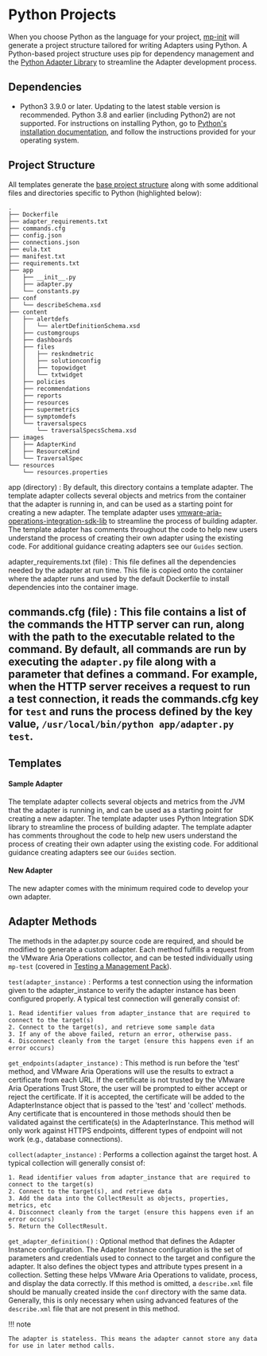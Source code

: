 # Python Projects

When you choose Python as the language for your project,
[mp-init](../mp-init.md) will generate a project structure tailored for writing Adapters using Python.
A Python-based project structure uses pip for dependency management and the [Python Adapter Library](python_lib/adapter_instance.md)
to streamline the Adapter development process.

## Dependencies

- Python3 3.9.0 or later.
  Updating to the latest stable version is recommended.
  Python 3.8 and earlier (including Python2) are not supported.
  For instructions on installing Python, go
  to [Python's installation documentation](https://wiki.python.org/moin/BeginnersGuide/Download),
  and follow the instructions provided for your operating system.

## Project Structure 

All templates generate the [base project structure](../mp-init.md#base-project-structure) along with some additional 
files and directories specific to Python (highlighted below): 

``` hl_lines="3 4 10-13"
.
├── Dockerfile
├── adapter_requirements.txt
├── commands.cfg
├── config.json
├── connections.json
├── eula.txt
├── manifest.txt
├── requirements.txt
├── app
│   ├── __init__.py
│   ├── adapter.py
│   └── constants.py
├── conf
│   └── describeSchema.xsd
├── content
│   ├── alertdefs
│   │   └── alertDefinitionSchema.xsd
│   ├── customgroups
│   ├── dashboards
│   ├── files
│   │   ├── reskndmetric
│   │   ├── solutionconfig
│   │   ├── topowidget
│   │   └── txtwidget
│   ├── policies
│   ├── recommendations
│   ├── reports
│   ├── resources
│   ├── supermetrics
│   ├── symptomdefs
│   └── traversalspecs
│       └── traversalSpecsSchema.xsd
├── images
│   ├── AdapterKind
│   ├── ResourceKind
│   └── TraversalSpec
└── resources
    └── resources.properties
```

app (directory)
: By default, this directory contains a template adapter. The template adapter collects several objects and metrics from
  the container that the adapter is running in, and can be used as a starting point for creating a new adapter. 
  The template adapter uses
  [vmware-aria-operations-integration-sdk-lib](https://pypi.org/project/vmware-aria-operations-integration-sdk-lib/) to
  streamline the process of building adapter.
  The template adapter has comments throughout the code to help new users understand the process of creating their own
  adapter using the existing code. For additional guidance creating adapters see our `Guides` section.

adapter_requirements.txt (file)
: This file defines all the dependencies needed by the adapter at run time. This file is copied onto the container where
  the adapter runs and used by the default Dockerfile to install dependencies into the container image.

commands.cfg (file)
: This file contains a list of the commands the HTTP server can run, along with the path to the executable related to the
  command. By default, all commands are run by executing the `adapter.py` file along with a parameter that defines a command.
  For example, when the HTTP server receives a request to run a test connection, it reads the commands.cfg key for `test`
  and runs the process defined by the key value, `/usr/local/bin/python app/adapter.py test`.
---

## Templates

#### Sample Adapter

The template adapter collects several objects and metrics from the JVM that the adapter is running in,
and can be used as a starting point for creating a new adapter.
The template adapter uses Python Integration SDK library to streamline the process of building adapter.
The template adapter has comments throughout the code to help new users understand the process of creating their own
adapter using the existing code.
For additional guidance creating adapters see our `Guides` section.

#### New Adapter

The new adapter comes with the minimum required code to develop your own adapter. 

## Adapter Methods

The methods in the adapter.py source code are required, and should be modified to generate a custom adapter.
Each method fulfills a request from the VMware Aria Operations collector, and can be tested individually using
`mp-test` (covered in [Testing a Management Pack](../../get_started.md#testing-a-management-pack)).

`test(adapter_instance)`
:   Performs a test connection using the information given to the adapter_instance to verify the adapter instance has been configured properly.
    A typical test connection will generally consist of:

    1. Read identifier values from adapter_instance that are required to connect to the target(s)
    2. Connect to the target(s), and retrieve some sample data
    3. If any of the above failed, return an error, otherwise pass.
    4. Disconnect cleanly from the target (ensure this happens even if an error occurs)

`get_endpoints(adapter_instance)`
:   This method is run before the 'test' method, and VMware Aria Operations will use
    the results to extract a certificate from each URL. If the certificate is not trusted by
    the VMware Aria Operations Trust Store, the user will be prompted to either accept or reject
    the certificate. If it is accepted, the certificate will be added to the AdapterInstance
    object that is passed to the 'test' and 'collect' methods. Any certificate that is
    encountered in those methods should then be validated against the certificate(s)
    in the AdapterInstance. This method will only work against HTTPS endpoints, different types
    of endpoint will not work (e.g., database connections).

`collect(adapter_instance)`
:   Performs a collection against the target host. A typical collection will generally consist of:

    1. Read identifier values from adapter_instance that are required to connect to the target(s)
    2. Connect to the target(s), and retrieve data
    3. Add the data into the CollectResult as objects, properties, metrics, etc
    4. Disconnect cleanly from the target (ensure this happens even if an error occurs)
    5. Return the CollectResult.

`get_adapter_definition()`
:   Optional method that defines the Adapter Instance configuration. The Adapter Instance
    configuration is the set of parameters and credentials used to connect to the target and
    configure the adapter. It also defines the object types and attribute types present in a
    collection. Setting these helps VMware Aria Operations to validate, process, and display
    the data correctly. If this method is omitted, a `describe.xml` file should be manually
    created inside the `conf` directory with the same data. Generally, this is only necessary
    when using advanced features of the `describe.xml` file that are not present in this method.

!!! note

    The adapter is stateless. This means the adapter cannot store any data for use in later method calls.

